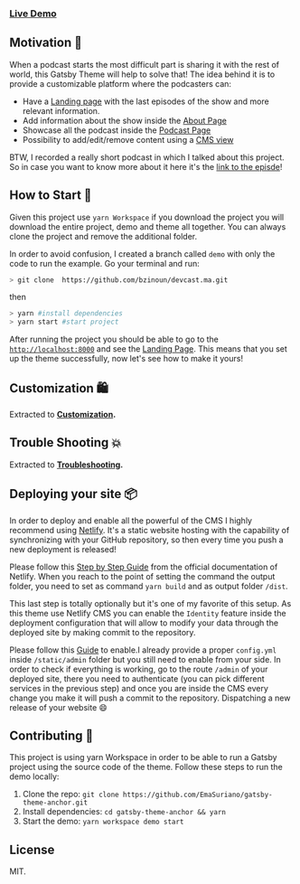 

### [Live Demo](https://devcastma.netlify.com/)

## Motivation 🤔

When a podcast starts the most difficult part is sharing it with the rest of world, this Gatsby Theme will help to solve that! The idea behind it is to provide a customizable platform where the podcasters can:

- Have a [Landing page](#landing) with the last episodes of the show and more relevant information.
- Add information about the show inside the [About Page](#About)
- Showcase all the podcast inside the [Podcast Page](#Podcast)
- Possibility to add/edit/remove content using a [CMS view](#CMS)

BTW, I recorded a really short podcast in which I talked about this project. So in case you want to know more about it here it's the [link to the episde](https://anchor.fm/the-es-podcast/episodes/E01---Gatsby-Theme-Anchor-e4p592)!



## How to Start 👷‍

Given this project use `yarn Workspace` if you download the project you will download the entire project, demo and theme all together. You can always clone the project and remove the additional folder.

In order to avoid confusion, I created a branch called `demo` with only the code to run the example. Go your terminal and run:

```bash
> git clone  https://github.com/bzinoun/devcast.ma.git
```
then 

```bash
> yarn #install dependencies
> yarn start #start project
```

After running the project you should be able to go to the [`http://localhost:8000`](http://localhost:8000) and see the [Landing Page](#landing). This means that you set up the theme successfully, now let's see how to make it yours!

## Customization 🛍

Extracted to **[Customization](./docs/CUSTOMIZATION.md).**

## Trouble Shooting 💥

Extracted to **[Troubleshooting](./docs/TROUBLESHOOTING.md).**

## Deploying your site 📦

In order to deploy and enable all the powerful of the CMS I highly recommend using [Netlify](https://www.netlify.com). It's a static website hosting with the capability of synchronizing with your GitHub repository, so then every time you push a new deployment is released!

Please follow this [Step by Step Guide](https://www.netlify.com/blog/2016/09/29/a-step-by-step-guide-deploying-on-netlify/) from the official documentation of Netlify. When you reach to the point of setting the command the output folder, you need to set as command `yarn build` and as output folder `/dist`.

This last step is totally optionally but it's one of my favorite of this setup. As this theme use Netlify CMS you can enable the `Identity` feature inside the deployment configuration that will allow to modify your data through the deployed site by making commit to the repository.

Please follow this [Guide](https://www.netlifycms.org/authentication-backends/) to enable.I already provide a proper `config.yml` inside `/static/admin` folder but you still need to enable from your side. In order to check if everything is working, go to the route `/admin` of your deployed site, there you need to authenticate (you can pick different services in the previous step) and once you are inside the CMS every change you make it will push a commit to the repository. Dispatching a new release of your website 😄

## Contributing 💪

This project is using yarn Workspace in order to be able to run a Gatsby project using the source code of the theme. Follow these steps to run the demo locally:

1.  Clone the repo: `git clone https://github.com/EmaSuriano/gatsby-theme-anchor.git`
2.  Install dependencies: `cd gatsby-theme-anchor && yarn`
3.  Start the demo: `yarn workspace demo start`

## License

MIT.
